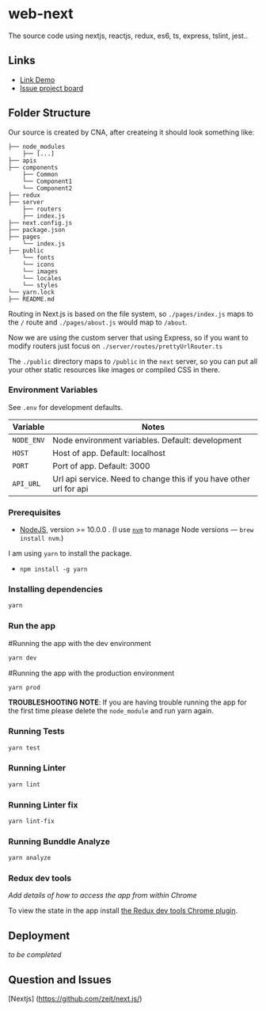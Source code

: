 # web-next

The source code using nextjs, reactjs, redux, es6, ts, express, tslint, jest..

## Links

- [Link Demo](https://comming-soon.com)
- [Issue project board](https://trello.com/b/loEbAQ1g/web-next)

## Folder Structure

Our source is created by CNA, after createing it should look something like:

```
├── node_modules
    ├── [...]
├── apis
├── components
    ├── Common
    └── Component1
    └── Component2
├── redux
├── server
    ├── routers
    ├── index.js
├── next.config.js
├── package.json
├── pages
    └── index.js
├── public
    └── fonts
    └── icons
    └── images
    └── locales
    └── styles
└── yarn.lock
├── README.md
```

Routing in Next.js is based on the file system, so `./pages/index.js` maps to the `/` route and
`./pages/about.js` would map to `/about`.

Now we are using the custom server that using Express, so if you want to modify routers just focus on `./server/routes/prettyUrlRouter.ts`

The `./public` directory maps to `/public` in the `next` server, so you can put all your
other static resources like images or compiled CSS in there.

### Environment Variables

See `.env` for development defaults.

| Variable               | Notes                                                              |
| -----------------      | ------------------------------------------------------------------ |
| `NODE_ENV`             | Node environment variables. Default: development                   |
| `HOST`                 | Host of app. Default: localhost                                    |
| `PORT`                 | Port of app. Default: 3000                                         |
| `API_URL`              | Url api service. Need to change this if you have other url for api |

### Prerequisites

- [NodeJS](htps://nodejs.org), version >= 10.0.0 . (I use [`nvm`](https://github.com/creationix/nvm) to manage Node versions — `brew install nvm`.)

I am using `yarn` to install the package.
- `npm install -g yarn`

### Installing dependencies

```sh
yarn
```

### Run the app

#Running the app with the dev environment

```sh
yarn dev
```

#Running the app with the production environment

```sh
yarn prod
```

**TROUBLESHOOTING NOTE**: If you are having trouble running the app for the first time please delete the `node_module` and run yarn again.

### Running Tests

```sh
yarn test
```

### Running Linter

```sh
yarn lint
```

### Running Linter fix

```sh
yarn lint-fix
```

### Running Bunddle Analyze

```sh
yarn analyze
```

### Redux dev tools

_Add details of how to access the app from within Chrome_

To view the state in the app install [the Redux dev tools Chrome plugin](https://chrome.google.com/webstore/detail/remotedev/faicmgpfiaijcedapokpbdejaodbelph/related).

## Deployment

_to be completed_

## Question and Issues
[Nextjs] (https://github.com/zeit/next.js/)